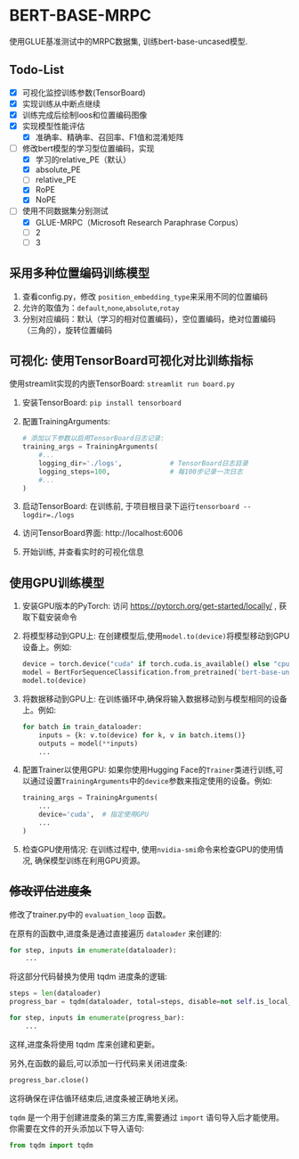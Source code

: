 # BERT-BASE-MRPC

使用GLUE基准测试中的MRPC数据集, 训练bert-base-uncased模型.

## Todo-List
- [x] 可视化监控训练参数(TensorBoard)
- [x] 实现训练从中断点继续
- [x] 训练完成后绘制loos和位置编码图像
- [x] 实现模型性能评估
  - [x] 准确率、精确率、召回率、F1值和混淆矩阵
- [ ] 修改bert模型的学习型位置编码，实现
  - [x] 学习的relative_PE（默认）
  - [x] absolute_PE
  - [ ] relative_PE
  - [x] RoPE
  - [x] NoPE
- [ ] 使用不同数据集分别测试
  - [x] GLUE-MRPC（Microsoft Research Paraphrase Corpus）
  - [ ] 2
  - [ ] 3

## 采用多种位置编码训练模型
1. 查看config.py，修改 `position_embedding_type`来采用不同的位置编码
2. 允许的取值为：`default`,`none`,`absolute`,`rotay`
3. 分别对应编码：默认（学习的相对位置编码），空位置编码，绝对位置编码（三角的），旋转位置编码

## 可视化: 使用TensorBoard可视化对比训练指标
使用streamlit实现的内嵌TensorBoard: `streamlit run board.py`

1. 安装TensorBoard: `pip install tensorboard`

2. 配置TrainingArguments: 
    ```python
    # 添加以下参数以启用TensorBoard日志记录:  
    training_args = TrainingArguments(
        #...
        logging_dir='./logs',            # TensorBoard日志目录
        logging_steps=100,               # 每100步记录一次日志
        #...
    )
    ```
3. 启动TensorBoard: 在训练前, 于项目根目录下运行`tensorboard --logdir=./logs`

4. 访问TensorBoard界面: http://localhost:6006

5. 开始训练, 并查看实时的可视化信息

## 使用GPU训练模型

1. 安装GPU版本的PyTorch: 访问 https://pytorch.org/get-started/locally/ , 获取下载安装命令

2. 将模型移动到GPU上: 在创建模型后,使用`model.to(device)`将模型移动到GPU设备上。例如:
   ```python
   device = torch.device("cuda" if torch.cuda.is_available() else "cpu")
   model = BertForSequenceClassification.from_pretrained('bert-base-uncased')
   model.to(device)
   ```

3. 将数据移动到GPU上: 在训练循环中,确保将输入数据移动到与模型相同的设备上。例如:
   ```python
   for batch in train_dataloader:
       inputs = {k: v.to(device) for k, v in batch.items()}
       outputs = model(**inputs)
       ...
   ```

4. 配置Trainer以使用GPU: 如果你使用Hugging Face的`Trainer`类进行训练,可以通过设置`TrainingArguments`中的`device`参数来指定使用的设备。例如:
   ```python
   training_args = TrainingArguments(
       ...
       device='cuda',  # 指定使用GPU
       ...
   )
   ```

5. 检查GPU使用情况: 在训练过程中, 使用`nvidia-smi`命令来检查GPU的使用情况, 确保模型训练在利用GPU资源。

## ~~修改评估进度条~~
修改了trainer.py中的 `evaluation_loop` 函数。

在原有的函数中,进度条是通过直接遍历 `dataloader` 来创建的:

```python
for step, inputs in enumerate(dataloader):
    ...
```

将这部分代码替换为使用 tqdm 进度条的逻辑:

```python
steps = len(dataloader)
progress_bar = tqdm(dataloader, total=steps, disable=not self.is_local_process_zero() or self.args.disable_tqdm, leave=False, desc=description)

for step, inputs in enumerate(progress_bar):
    ...
```

这样,进度条将使用 tqdm 库来创建和更新。

另外,在函数的最后,可以添加一行代码来关闭进度条:

```python
progress_bar.close()
```

这将确保在评估循环结束后,进度条被正确地关闭。

`tqdm` 是一个用于创建进度条的第三方库,需要通过 `import` 语句导入后才能使用。你需要在文件的开头添加以下导入语句:

```python
from tqdm import tqdm
```